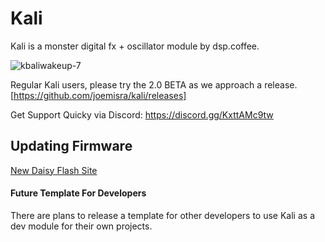 # Kali

Kali is a monster digital fx + oscillator module by dsp.coffee.

![kbaliwakeup-7](https://user-images.githubusercontent.com/326734/182261061-2471d0ba-7678-4e46-93a4-f95b2bcd2673.png)

Regular Kali users, please try the 2.0 BETA as we approach a release. [https://github.com/joemisra/kali/releases]

Get Support Quicky via Discord:
https://discord.gg/KxttAMc9tw

## Updating Firmware

[New Daisy Flash Site](https://flash.daisy.audio)

#### Future Template For Developers

There are plans to release a template for other developers to use Kali as a dev module for their own projects.